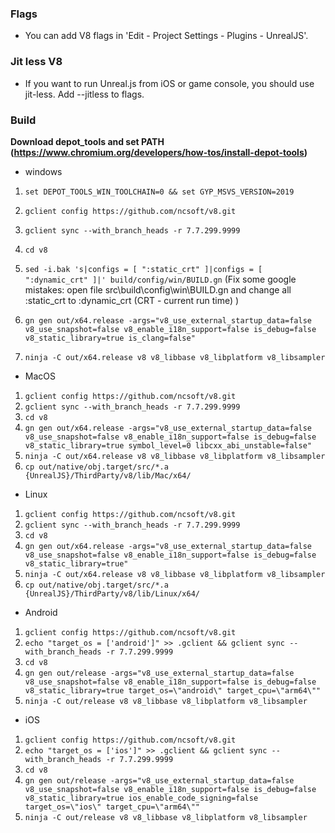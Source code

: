 ### Flags
 - You can add V8 flags in 'Edit - Project Settings - Plugins - UnrealJS'.

### Jit less V8
 - If you want to run Unreal.js from iOS or game console, you should use jit-less. Add --jitless to flags.

### Build 
 **Download depot_tools and set PATH (https://www.chromium.org/developers/how-tos/install-depot-tools)**
 
- windows
 1. `set DEPOT_TOOLS_WIN_TOOLCHAIN=0 && set GYP_MSVS_VERSION=2019`
 2. `gclient config https://github.com/ncsoft/v8.git`
 3. `gclient sync --with_branch_heads -r 7.7.299.9999`
 4. `cd v8`
 5. `sed -i.bak 's|configs = [ ":static_crt" ]|configs = [ ":dynamic_crt" ]|' build/config/win/BUILD.gn` (Fix some google mistakes: open file src\build\config\win\BUILD.gn and change all :static_crt to :dynamic_crt (CRT - current run time) )
 6. `gn gen out/x64.release -args="v8_use_external_startup_data=false v8_use_snapshot=false v8_enable_i18n_support=false is_debug=false v8_static_library=true is_clang=false"`

 7. `ninja -C out/x64.release v8 v8_libbase v8_libplatform v8_libsampler`

- MacOS
 1. `gclient config https://github.com/ncsoft/v8.git`
 2. `gclient sync --with_branch_heads -r 7.7.299.9999`
 3. `cd v8`
 4. `gn gen out/x64.release -args="v8_use_external_startup_data=false v8_use_snapshot=false v8_enable_i18n_support=false is_debug=false v8_static_library=true symbol_level=0 libcxx_abi_unstable=false"` 
 5. `ninja -C out/x64.release v8 v8_libbase v8_libplatform v8_libsampler`
 6. `cp out/native/obj.target/src/*.a {UnrealJS}/ThirdParty/v8/lib/Mac/x64/`

- Linux
 1. `gclient config https://github.com/ncsoft/v8.git`
 2. `gclient sync --with_branch_heads -r 7.7.299.9999`
 3. `cd v8`
 4. `gn gen out/x64.release -args="v8_use_external_startup_data=false v8_use_snapshot=false v8_enable_i18n_support=false is_debug=false v8_static_library=true"` 
 5. `ninja -C out/x64.release v8 v8_libbase v8_libplatform v8_libsampler`
 6. `cp out/native/obj.target/src/*.a {UnrealJS}/ThirdParty/v8/lib/Linux/x64/`
 
- Android
 1. `gclient config https://github.com/ncsoft/v8.git`
 2. `echo "target_os = ['android']" >> .gclient && gclient sync --with_branch_heads -r 7.7.299.9999`
 3. `cd v8`
 4. `gn gen out/release -args="v8_use_external_startup_data=false v8_use_snapshot=false v8_enable_i18n_support=false is_debug=false v8_static_library=true target_os=\"android\" target_cpu=\"arm64\""`
 5. `ninja -C out/release v8 v8_libbase v8_libplatform v8_libsampler`

- iOS
 1. `gclient config https://github.com/ncsoft/v8.git`
 2. `echo "target_os = ['ios']" >> .gclient && gclient sync --with_branch_heads -r 7.7.299.9999`
 3. `cd v8`
 4. `gn gen out/release -args="v8_use_external_startup_data=false v8_use_snapshot=false v8_enable_i18n_support=false is_debug=false v8_static_library=true ios_enable_code_signing=false target_os=\"ios\" target_cpu=\"arm64\""`
 5. `ninja -C out/release v8 v8_libbase v8_libplatform v8_libsampler`